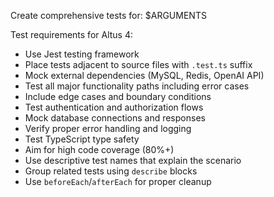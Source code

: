 Create comprehensive tests for: $ARGUMENTS

Test requirements for Altus 4:
- Use Jest testing framework
- Place tests adjacent to source files with `.test.ts` suffix
- Mock external dependencies (MySQL, Redis, OpenAI API)
- Test all major functionality paths including error cases
- Include edge cases and boundary conditions
- Test authentication and authorization flows
- Mock database connections and responses
- Verify proper error handling and logging
- Test TypeScript type safety
- Aim for high code coverage (80%+)
- Use descriptive test names that explain the scenario
- Group related tests using `describe` blocks
- Use `beforeEach`/`afterEach` for proper cleanup
